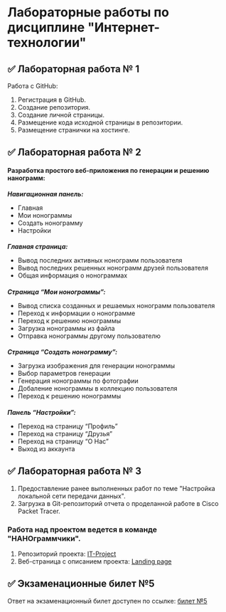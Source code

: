 # Лабораторные работы по дисциплине "Интернет-технологии"
## ✅ Лабораторная работа № 1
Работа с GitHub:
  1. Регистрация в GitHub.
  2. Создание репозитория.
  3. Создание личной страницы.
  4. Размещение кода исходной страницы в репозитории.
  5. Размещение странички на хостинге.
## ✅ Лабораторная работа № 2
  #### Разработка простого веб-приложения по генерации и решению нанограмм:   
 **_Навигационная панель:_**   
  * Главная  
  * Мои нонограммы  
  * Создать нонограмму  
  * Настройки  
  ####
  **_Главная страница:_**   
  * Вывод последних активных нонограмм пользователя  
  * Вывод последних решенных нонограмм друзей пользователя  
  * Общая информация о нонограммах   
  ####
  **_Страница “Мои нонограммы”:_**   
  * Вывод списка созданных и решаемых нонограмм пользователя  
  * Переход к информации о нонограмме  
  * Переход к решению нонограммы  
  * Загрузка нонограммы из файла  
  *  Отправка нонограммы другому пользователю  
  ####
  **_Страница “Создать нонограмму”:_**   
  * Загрузка изображения для генерации нонограммы  
  * Выбор параметров генерации  
  * Генерация нонограммы по фотографии  
  * Добаление нонограммы в коллекцию пользователя  
  * Переход к решению нонограммы  
  ####
  **_Панель “Настройки”:_**  
  * Переход на страницу “Профиль”  
  * Переход на страницу “Друзья”  
  * Переход на страницу “О Нас”  
  * Выход из аккаунта 
## ✅ Лабораторная работа № 3
  1. Предоставление ранее выполненных работ по теме "Настройка локальной сети передачи данных".
  2. Загрузка в Git-репозиторий отчета о проделанной работе в Cisco Packet Tracer.
### Работа над проектом ведется в команде "НАНОграммчики".
  1. Репозиторий проекта: [IT-Project](https://github.com/SarmiAnsim/ITLabs)
  2. Веб-страница с описанием проекта: [Landing page](https://sarmiansim.github.io/ITLabs/)
## ✅ Экзаменационные билет №5
Ответ на экзаменационный билет доступен по ссылке: [билет №5](https://github.com/stankin/inet-2022/wiki/exam05)
